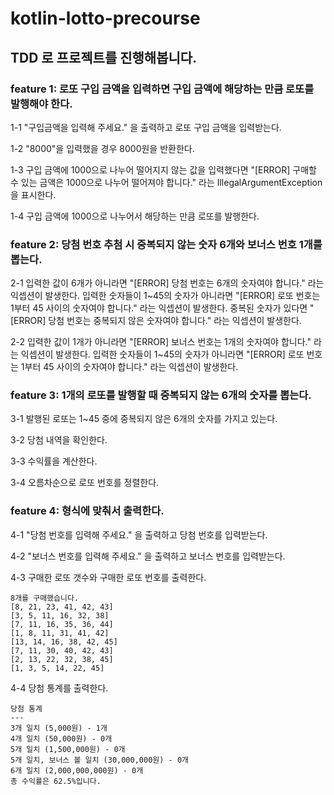 # kotlin-lotto-precourse

## TDD 로 프로젝트를 진행해봅니다.

### feature 1: 로또 구입 금액을 입력하면 구입 금액에 해당하는 만큼 로또를 발행해야 한다.
1-1 "구입금액을 입력해 주세요." 을 출력하고 로또 구입 금액을 입력받는다.

1-2 "8000"을 입력했을 경우 8000원을 반환한다.

1-3 구입 금액에 1000으로 나누어 떨어지지 않는 값을 입력했다면 "[ERROR] 구매할 수 있는 금액은 1000으로 나누어 떨어져야 합니다." 라는 IllegalArgumentException 을 표시한다.

1-4 구입 금액에 1000으로 나누어서 해당하는 만큼 로또를 발행한다.

### feature 2: 당첨 번호 추첨 시 중복되지 않는 숫자 6개와 보너스 번호 1개를 뽑는다.
2-1 입력한 값이 6개가 아니라면 "[ERROR] 당첨 번호는 6개의 숫자여야 합니다." 라는 익셉션이 발생한다. 
입력한 숫자들이 1~45의 숫자가 아니라면 "[ERROR] 로또 번호는 1부터 45 사이의 숫자여야 합니다." 라는 익셉션이 발생한다. 
중복된 숫자가 있다면 "[ERROR] 당첨 번호는 중복되지 않은 숫자여야 합니다." 라는 익셉션이 발생한다.

2-2 입력한 값이 1개가 아니라면 "[ERROR] 보너스 번호는 1개의 숫자여야 합니다." 라는 익셉션이 발생한다. 입력한 숫자들이 1~45의 숫자가 아니라면 "[ERROR] 로또 번호는 1부터 45 사이의 숫자여야 합니다." 라는 익셉션이 발생한다.

### feature 3: 1개의 로또를 발행할 때 중복되지 않는 6개의 숫자를 뽑는다.
3-1 발행된 로또는 1~45 중에 중복되지 않은 6개의 숫자를 가지고 있는다.

3-2 당첨 내역을 확인한다.

3-3 수익률을 계산한다.

3-4 오름차순으로 로또 번호를 정렬한다.

### feature 4: 형식에 맞춰서 출력한다.
4-1 "당첨 번호를 입력해 주세요." 을 출력하고 당첨 번호를 입력받는다.

4-2 "보너스 번호를 입력해 주세요." 을 출력하고 보너스 번호를 입력받는다.

4-3 구매한 로또 갯수와 구매한 로또 번호를 출력한다.
```
8개를 구매했습니다.
[8, 21, 23, 41, 42, 43] 
[3, 5, 11, 16, 32, 38] 
[7, 11, 16, 35, 36, 44] 
[1, 8, 11, 31, 41, 42] 
[13, 14, 16, 38, 42, 45] 
[7, 11, 30, 40, 42, 43] 
[2, 13, 22, 32, 38, 45] 
[1, 3, 5, 14, 22, 45]
```

4-4 당첨 통계를 출력한다.
```
당첨 통계
---
3개 일치 (5,000원) - 1개
4개 일치 (50,000원) - 0개
5개 일치 (1,500,000원) - 0개
5개 일치, 보너스 볼 일치 (30,000,000원) - 0개
6개 일치 (2,000,000,000원) - 0개
총 수익률은 62.5%입니다.
```
